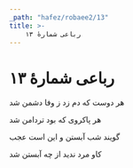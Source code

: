 ```yaml
---
_path: "hafez/robaee2/13"
title: >-
    رباعی شمارهٔ ۱۳
---
```

# رباعی شمارهٔ ۱۳

<div class="b" id="bn1"><div class="m1"><p>هر دوست که دم زد ز وفا دشمن شد</p></div>
<div class="m2"><p>هر پاکروی که بود تردامن شد</p></div></div>
<div class="b" id="bn2"><div class="m1"><p>گویند شب آبستن و این است عجب</p></div>
<div class="m2"><p>کاو مرد ندید از چه آبستن شد</p></div></div>

